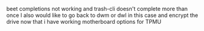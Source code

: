 beet completions not working and 
trash-cli doesn't complete more than once
I also would like to go back to dwm or dwl in this case and encrypt the drive
now that i have working motherboard options for TPMU
